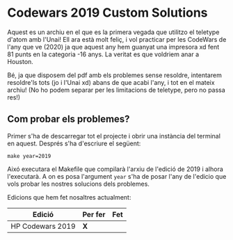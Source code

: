# Codewars 2019 Custom Solutions

Aquest es un archiu en el que es la primera vegada que utilitzo el teletype d'atom amb
l'Unai! Ell ara està molt feliç, i vol practicar per les CodeWars de l'any que ve (2020)
ja que aquest any hem guanyat una impresora xd fent 81 punts en la categoria -16 anys.
La veritat es que voldriem anar a Houston.

Bé, ja que disposem del pdf amb els problemes sense resoldre, intentarem resoldre'ls
tots (jo i l'Unai xd) abans de que acabi l'any, i tot en el mateix archiu! (No ho podem
separar per les limitacions de teletype, pero no passa res!)

## Com probar els problemes?

Primer s'ha de descarregar tot el projecte i obrir una instància del terminal en aquest.
Després s'ha d'escriure el següent:

```
make year=2019
```

Aixó executara el Makefile que compilarà l'arxiu de l'edició de 2019 i alhora l'executarà. A on es posa l'argument `year` s'ha de posar l'any de l'edicio que vols probar les nostres solucions dels problemes.

Edicions que hem fet nosaltres actualment:

Edició | Per fer | Fet
------ | ------- | ----
HP Codewars 2019 | __X__ |
